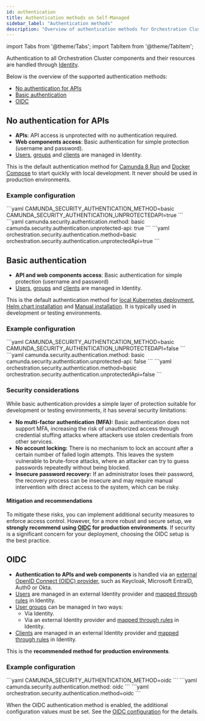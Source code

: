 ```yaml
---
id: authentication
title: Authentication methods on Self-Managed
sidebar_label: "Authentication methods"
description: "Overview of authentication methods for Orchestration Cluster components."
---
```


import Tabs from '@theme/Tabs';
import TabItem from '@theme/TabItem';

Authentication to all Orchestration Cluster components and their resources are handled through [Identity](../../components/orchestration-cluster/identity/overview.md).

Below is the overview of the supported authentication methods:

- [No authentication for APIs](#no-authentication-for-apis)
- [Basic authentication](#basic-authentication)
- [OIDC](#oidc)

## No authentication for APIs

- **APIs**: API access is unprotected with no authentication required.
- **Web components access**: Basic authentication for simple protection (username and password).
- [Users](/components/identity/user.md), [groups](/components/identity/group.md) and [clients](/components/identity/client.md) are managed in Identity.

This is the default authentication method for [Camunda 8 Run](/self-managed/quickstart/developer-quickstart/c8run.md) and [Docker Compose](/self-managed/quickstart/developer-quickstart/docker-compose.md) to start quickly with local development.
It never should be used in production environments.

### Example configuration

<Tabs groupId="option" defaultValue="env">
  <TabItem value="env" label="Environment variables">
```yaml
CAMUNDA_SECURITY_AUTHENTICATION_METHOD=basic
CAMUNDA_SECURITY_AUTHENTICATION_UNPROTECTEDAPI=true
```
  </TabItem>
  <TabItem value="yaml" label="application.yaml" default>
```yaml
camunda.security.authentication.method: basic
camunda.security.authentication.unprotected-api: true
```
  </TabItem>
  <TabItem value="helm" label="Helm values">
```yaml
orchestration.security.authentication.method=basic
orchestration.security.authentication.unprotectedApi=true
```
  </TabItem>
</Tabs>

## Basic authentication

- **API and web components access**: Basic authentication for simple protection (username and password)
- [Users](/components/identity/user.md), [groups](/components/identity/group.md) and [clients](/components/identity/client.md) are managed in Identity.

This is the default authentication method for [local Kubernetes deployment](/self-managed/quickstart/administrator-quickstart.md), [Helm chart installation](/self-managed/installation-methods/helm/index.md) and [Manual installation](/self-managed/installation-methods/manual/install.md).
It is typically used in development or testing environments.

### Example configuration

<Tabs  groupId="option" defaultValue="env">
  <TabItem value="env" label="Environment variables">
```yaml
CAMUNDA_SECURITY_AUTHENTICATION_METHOD=basic
CAMUNDA_SECURITY_AUTHENTICATION_UNPROTECTEDAPI=false
```
  </TabItem>
  <TabItem value="yaml" label="application.yaml" default>
```yaml
camunda.security.authentication.method: basic
camunda.security.authentication.unprotected-api: false
```
  </TabItem>
  <TabItem value="helm" label="Helm values">
```yaml
orchestration.security.authentication.method=basic
orchestration.security.authentication.unprotectedApi=false
```
  </TabItem>
</Tabs>

### Security considerations

While basic authentication provides a simple layer of protection suitable for development or testing environments, it has several security limitations:

- **No multi-factor authentication (MFA):** Basic authentication does not support MFA, increasing the risk of unauthorized access through credential stuffing attacks where attackers use stolen credentials from other services.
- **No account locking:** There is no mechanism to lock an account after a certain number of failed login attempts. This leaves the system vulnerable to brute-force attacks, where an attacker can try to guess passwords repeatedly without being blocked.
- **Insecure password recovery:** If an administrator loses their password, the recovery process can be insecure and may require manual intervention with direct access to the system, which can be risky.

#### Mitigation and recommendations

To mitigate these risks, you can implement additional security measures to enforce access control.
However, for a more robust and secure setup, we **strongly recommend using [OIDC](#oidc) for production environments**. If security is a significant concern for your deployment, choosing the OIDC setup is the best practice.

## OIDC

- **Authentication to APIs and web components** is handled via an [external OpenID Connect (OIDC) provider](../../components/orchestration-cluster/identity/connect-external-identity-provider.md), such as Keycloak, Microsoft EntraID, Auth0 or Okta.
- [Users](/components/identity/user.md) are managed in an external Identity provider and [mapped through rules](/components/concepts/access-control/mapping-rules.md) in Identity.
- [User groups](/components/identity/group.md) can be managed in two ways:
  - Via Identity.
  - Via an external Identity provider and [mapped through rules](/components/concepts/access-control/mapping-rules.md) in Identity.
- [Clients](/components/identity/client.md) are managed in an external Identity provider and [mapped through rules](/components/concepts/access-control/mapping-rules.md) in Identity.

This is the **recommended method for production environments**.

### Example configuration

<Tabs groupId="option" defaultValue="env">
  <TabItem value="env" label="Environment variables">
```yaml
CAMUNDA_SECURITY_AUTHENTICATION_METHOD=oidc
```  </TabItem>
  <TabItem value="yaml" label="application.yaml" default>
```yaml
camunda.security.authentication.method: oidc
```
  </TabItem>
  <TabItem value="helm" label="Helm values">
```yaml
orchestration.security.authentication.method=oidc
```
  </TabItem>
</Tabs>

When the OIDC authentication method is enabled, the additional configuration values must be set. See the [OIDC configuration](../../components/orchestration-cluster/core-settings/configuration/properties.md#oidc-configuration) for the details.
